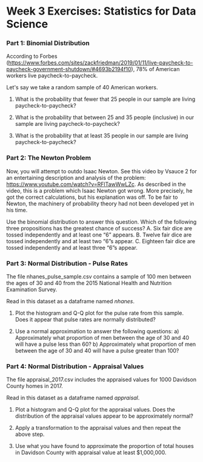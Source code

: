 # Week 3 Exercises: Statistics for Data Science

### Part 1:  Binomial Distribution
According to Forbes (https://www.forbes.com/sites/zackfriedman/2019/01/11/live-paycheck-to-paycheck-government-shutdown/#4693b2194f10), 78% of American workers live paycheck-to-paycheck.

Let's say we take a random sample of 40 American workers.

1. What is the probability that fewer that 25 people in our sample are living paycheck-to-paycheck?

2. What is the probability that between 25 and 35 people (inclusive) in our sample are living paycheck-to-paycheck?

3. What is the probability that at least 35 people in our sample are living paycheck-to-paycheck?

### Part 2: The Newton Problem 
Now, you will attempt to outdo Isaac Newton. See this video by Vsauce 2 for an entertaining description and analysis of the problem: https://www.youtube.com/watch?v=RFlTawWwLZc. As described in the video, this is a problem which Isaac Newton got wrong. More precisely, he got the correct calculations, but his explanation was off. To be fair to Newton, the machinery of probability theory had not been developed yet in his time.

Use the binomial distribution to answer this question.
Which of the following three propositions has the greatest chance of success?
A. Six fair dice are tossed independently and at least one “6” appears.
B. Twelve fair dice are tossed independently and at least two “6”s appear.
C. Eighteen fair dice are tossed independently and at least three “6”s appear.


### Part 3: Normal Distribution - Pulse Rates 
The file nhanes_pulse_sample.csv contains a sample of 100 men between the ages of 30 and 40 from the 2015 National Health and Nutrition Examination Survey.

Read in this dataset as a dataframe named *nhanes*.

1. Plot the histogram and Q-Q plot for the pulse rate from this sample. Does it appear that pulse rates are normally distributed?

2. Use a normal approximation to answer the following questions:
  a) Approximately what  proportion of men between the age of 30 and 40 will have a pulse less than 60?
  b) Approximately what proportion of men between the age of 30 and 40 will have a pulse greater than 100?

### Part 4: Normal Distribution - Appraisal Values
The file appraisal_2017.csv includes the appraised values for 1000 Davidson County homes in 2017.

Read in this dataset as a dataframe named *appraisal*.

1. Plot a histogram and Q-Q plot for the appraisal values. Does the distribution of the appraisal values appear to be approximately normal?

2. Apply a transformation to the appraisal values and then repeat the above step.

3. Use what you have found to approximate the proportion of total houses in Davidson County with appraisal value at least $1,000,000.

